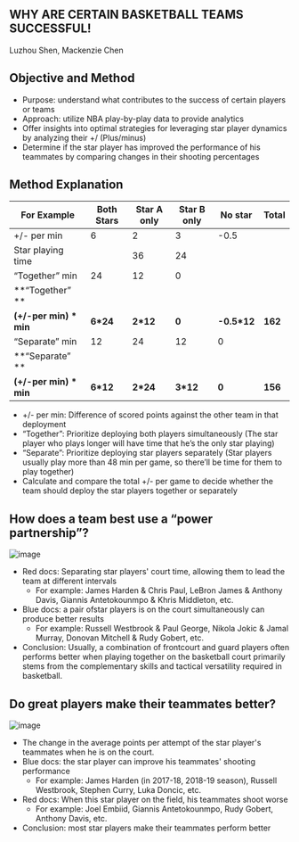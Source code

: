 ## WHY ARE CERTAIN BASKETBALL TEAMS SUCCESSFUL!
Luzhou Shen, Mackenzie Chen
## Objective and Method
- Purpose: understand what contributes to the success of certain players or teams
- Approach: utilize NBA play-by-play data to provide analytics
- Offer insights into optimal strategies for leveraging star player dynamics by analyzing their +/ (Plus/minus)
- Determine if the star player has improved the performance of his teammates by comparing changes in their shooting percentages

## Method Explanation
| **For Example** | **Both Stars** | **Star A only** | **Star B only** | **No star** | **Total** |
| --- | --- | --- | --- | --- | --- |
| +/- per min | 6 | 2 | 3 | -0.5 |  |
| Star playing time |  | 36 | 24 |  |  |
| “Together” min | 24 | 12 | 0 |  |  |
| **“Together” **
**(+/-per min) * min** | **6*24** | **2*12** | **0** | **-0.5*12** | **162** |
| “Separate” min | 12 | 24 | 12 | 0 |  |
| **“Separate” **
**(+/-per min) * min** | **6*12** | **2*24** | **3*12** | **0** | **156** |

- +/- per min: Difference of scored points against the other team in that deployment
- “Together”: Prioritize deploying both players simultaneously (The star player who plays longer will have time that he’s the only star playing)
- “Separate”: Prioritize deploying star players separately (Star players usually play more than 48 min per game, so there’ll be time for them to play together)
- Calculate and compare the total +/- per game to decide whether the team should deploy the star players together or separately

## How does a team best use a “power partnership”?
![image](https://github.com/user-attachments/assets/459be83d-0c86-433d-b070-62984becea47)
- Red docs: Separating star players' court time, allowing them to lead the team at different intervals
  - For example: James Harden & Chris Paul, LeBron James & Anthony Davis, 	Giannis 			Antetokounmpo & Khris Middleton, etc.
- Blue docs: a pair ofstar players is on the court simultaneously can produce better results
  - For example: Russell Westbrook & Paul George, Nikola Jokic & Jamal 		Murray, 	Donovan Mitchell & Rudy Gobert, etc.
- Conclusion: Usually, a combination of frontcourt and guard players often performs better when playing together on the basketball court primarily stems from the complementary skills and tactical versatility required in basketball.

## Do great players make their teammates better?
![image](https://github.com/user-attachments/assets/140b0f96-70d8-4619-a6e6-df3697a7c0b7)

- The change in the average points per attempt of the star player's teammates when he is on the court.
- Blue docs: the star player can improve his teammates' shooting performance
  - For example: James Harden (in 2017-18, 2018-19 season), Russell Westbrook, Stephen Curry, Luka 		Doncic, etc.
- Red docs: When this star player on the field, his teammates shoot worse
  - For example: Joel Embiid, Giannis Antetokounmpo, Rudy Gobert, Anthony Davis, etc.
- Conclusion: most star players make their teammates perform better
